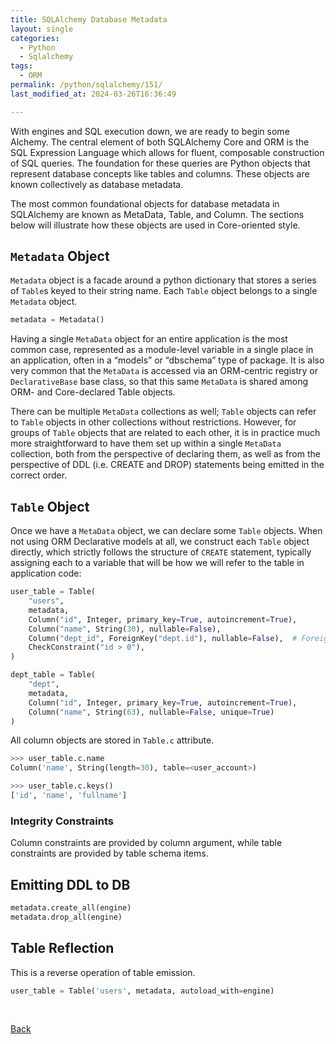```yaml
---
title: SQLAlchemy Database Metadata
layout: single
categories:
  - Python
  - Sqlalchemy
tags:
  - ORM
permalink: /python/sqlalchemy/151/
last_modified_at: 2024-03-26T16:36:49

---
```


With engines and SQL execution down, we are ready to begin some Alchemy.
The central element of both SQLAlchemy Core and ORM is the SQL Expression Language which allows for fluent, composable construction of SQL queries.
The foundation for these queries are Python objects that represent database concepts like tables and columns.
These objects are known collectively as database metadata.

The most common foundational objects for database metadata in SQLAlchemy are known as MetaData, Table, and Column.
The sections below will illustrate how these objects are used in Core-oriented style.

## `Metadata` Object

`Metadata` object is a facade around a python dictionary that stores a series of `Table`s keyed to their string name.
Each `Table` object belongs to a single `Metadata` object.

```py
metadata = Metadata()
```

Having a single `MetaData` object for an entire application is the most common case,
represented as a module-level variable in a single place in an application,
often in a “models” or “dbschema” type of package.
It is also very common that the `MetaData` is accessed via an ORM-centric registry or `DeclarativeBase` base class,
so that this same `MetaData` is shared among ORM- and Core-declared Table objects.

There can be multiple `MetaData` collections as well;
`Table` objects can refer to `Table` objects in other collections without restrictions.
However, for groups of `Table` objects that are related to each other,
it is in practice much more straightforward to have them set up within a single `MetaData` collection,
both from the perspective of declaring them, as well as from the perspective of DDL (i.e. CREATE and DROP) statements being emitted in the correct order.

## `Table` Object

Once we have a `MetaData` object, we can declare some `Table` objects.
When not using ORM Declarative models at all, we construct each `Table` object directly,
which strictly follows the structure of `CREATE` statement,
typically assigning each to a variable that will be how we will refer to the table in application code:

```py
user_table = Table(
    "users",
    metadata,
    Column("id", Integer, primary_key=True, autoincrement=True),
    Column("name", String(30), nullable=False),
    Column("dept_id", ForeignKey("dept.id"), nullable=False),  # Foreign Keys can omit SQL type.
    CheckConstraint("id > 0"),
)

dept_table = Table(
    "dept",
    metadata,
    Column("id", Integer, primary_key=True, autoincrement=True),
    Column("name", String(63), nullable=False, unique=True)
)
```

All column objects are stored in `Table.c` attribute.

```py
>>> user_table.c.name
Column('name', String(length=30), table=<user_account>)

>>> user_table.c.keys()
['id', 'name', 'fullname']
```

### Integrity Constraints

Column constraints are provided by column argument,
while table constraints are provided by table schema items.

## Emitting DDL to DB

```py
metadata.create_all(engine)
metadata.drop_all(engine)
```

## Table Reflection

This is a reverse operation of table emission.

```py
user_table = Table('users', metadata, autoload_with=engine)
```

<br>

[Back](/python/sqlalchemy/)